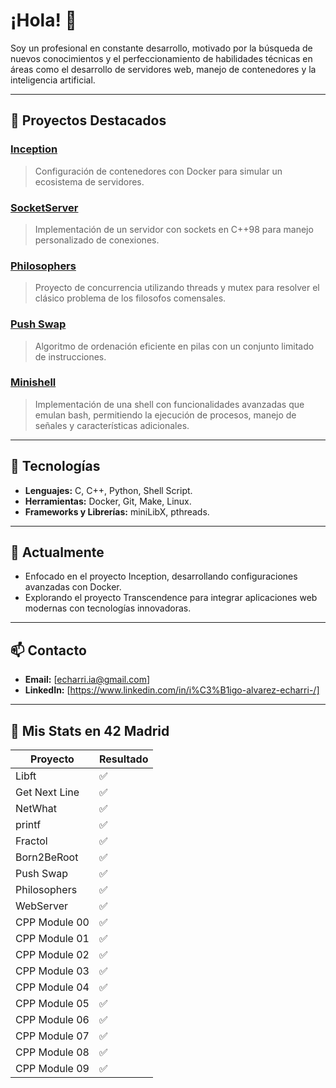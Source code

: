 # ¡Hola! 👋

Soy un profesional en constante desarrollo, motivado por la búsqueda de nuevos conocimientos y el perfeccionamiento de habilidades técnicas en áreas como el desarrollo de servidores web, manejo de contenedores y la inteligencia artificial.

---

## 🚀 Proyectos Destacados

### [Inception](https://github.com/cacharri/inception)

> Configuración de contenedores con Docker para simular un ecosistema de servidores.

### [SocketServer](https://github.com/cacharri/SocketServer)

> Implementación de un servidor con sockets en C++98 para manejo personalizado de conexiones.

### [Philosophers](https://github.com/cacharri/philosophers)

> Proyecto de concurrencia utilizando threads y mutex para resolver el clásico problema de los filosofos comensales.

### [Push Swap](https://github.com/cacharri/push_swap)

> Algoritmo de ordenación eficiente en pilas con un conjunto limitado de instrucciones.

### [Minishell](https://github.com/cacharri/minishell)

> Implementación de una shell con funcionalidades avanzadas que emulan bash, permitiendo la ejecución de procesos, manejo de señales y características adicionales.

---

## 🔧 Tecnologías

- **Lenguajes:** C, C++, Python, Shell Script.
- **Herramientas:** Docker, Git, Make, Linux.
- **Frameworks y Librerías:** miniLibX, pthreads.

---

## 🌱 Actualmente

- Enfocado en el proyecto Inception, desarrollando configuraciones avanzadas con Docker.
- Explorando el proyecto Transcendence para integrar aplicaciones web modernas con tecnologías innovadoras.

---

## 📫 Contacto

- **Email:** [echarri.ia@gmail.com]
- **LinkedIn:** [https://www.linkedin.com/in/i%C3%B1igo-alvarez-echarri-/]

---

## 🏅 Mis Stats en 42 Madrid

| Proyecto      | Resultado |
| ------------- | --------- |
| Libft         | ✅         |
| Get Next Line | ✅         |
| NetWhat       | ✅         |
| printf        | ✅         |
| Fractol       | ✅         |
| Born2BeRoot   | ✅         |
| Push Swap     | ✅         |
| Philosophers  | ✅         |
| WebServer     | ✅         |
| CPP Module 00 | ✅         |
| CPP Module 01 | ✅         |
| CPP Module 02 | ✅         |
| CPP Module 03 | ✅         |
| CPP Module 04 | ✅         |
| CPP Module 05 | ✅         |
| CPP Module 06 | ✅         |
| CPP Module 07 | ✅         |
| CPP Module 08 | ✅         |
| CPP Module 09 | ✅         |

